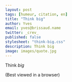 ```yaml
---
layout: post
tags: [humeur, citation, en]
title: "Think big"
author: Yves
email: yves@brissaud.name
twitter: _crev_
published: false
stylesheet: "think-big.css"
description: Think big
image: images/quote.jpg
---
```


<p class="quote">Think <em>big</em></p>

<span class="nodisplay">(Best viewed in a browser)</span>

